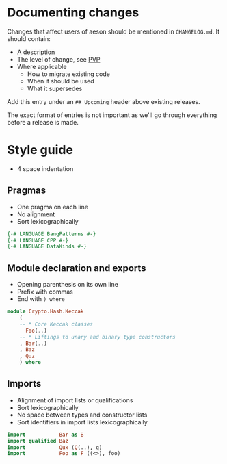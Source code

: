 # Documenting changes

Changes that affect users of aeson should be mentioned in `CHANGELOG.md`. It should contain:

* A description
* The level of change, see [PVP](https://wiki.haskell.org/Package_versioning_policy)
* Where applicable
  * How to migrate existing code
  * When it should be used
  * What it supersedes

Add this entry under an `## Upcoming` header above existing releases.

The exact format of entries is not important as we'll go through everything before a release is made.

# Style guide

* 4 space indentation

## Pragmas

* One pragma on each line
* No alignment
* Sort lexicographically

```haskell
{-# LANGUAGE BangPatterns #-}
{-# LANGUAGE CPP #-}
{-# LANGUAGE DataKinds #-}
```

## Module declaration and exports

* Opening parenthesis on its own line
* Prefix with commas
* End with `) where`

```haskell
module Crypto.Hash.Keccak
    (
    -- * Core Keccak classes
      Foo(..)
    -- * Liftings to unary and binary type constructors
    , Bar(..)
    , Baz
    , Quz
    ) where
```

## Imports

* Alignment of import lists or qualifications
* Sort lexicographically
* No space between types and constructor lists
* Sort identifiers in import lists lexicographically

```haskell
import           Bar as B
import qualified Baz
import           Qux (Q(..), q)
import           Foo as F ((<>), foo)
```
